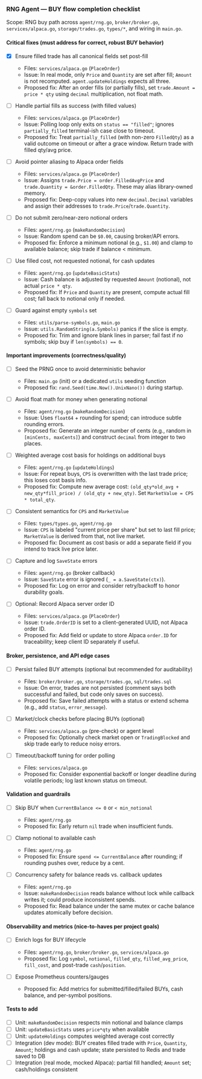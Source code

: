 ### RNG Agent — BUY flow completion checklist

Scope: RNG buy path across `agent/rng.go`, `broker/broker.go`, `services/alpaca.go`, `storage/trades.go`, `types/*`, and wiring in `main.go`.

#### Critical fixes (must address for correct, robust BUY behavior)

- [x] Ensure filled trade has all canonical fields set post-fill

  - Files: `services/alpaca.go` (`PlaceOrder`)
  - Issue: In real mode, only `Price` and `Quantity` are set after fill; `Amount` is not recomputed. `agent.updateHoldings` expects all three.
  - Proposed fix: After an order fills (or partially fills), set `trade.Amount = price * qty` using `decimal` multiplication, not float math.

- [ ] Handle partial fills as success (with filled values)

  - Files: `services/alpaca.go` (`PlaceOrder`)
  - Issue: Polling loop only exits on `status == "filled"`; ignores `partially_filled` terminal-ish case close to timeout.
  - Proposed fix: Treat `partially_filled` (with non-zero `FilledQty`) as a valid outcome on timeout or after a grace window. Return trade with filled qty/avg price.

- [ ] Avoid pointer aliasing to Alpaca order fields

  - Files: `services/alpaca.go` (`PlaceOrder`)
  - Issue: Assigns `trade.Price = order.FilledAvgPrice` and `trade.Quantity = &order.FilledQty`. These may alias library-owned memory.
  - Proposed fix: Deep-copy values into new `decimal.Decimal` variables and assign their addresses to `trade.Price`/`trade.Quantity`.

- [ ] Do not submit zero/near-zero notional orders

  - Files: `agent/rng.go` (`makeRandomDecision`)
  - Issue: Random spend can be `$0.00`, causing broker/API errors.
  - Proposed fix: Enforce a minimum notional (e.g., `$1.00`) and clamp to available balance; skip trade if balance < minimum.

- [ ] Use filled cost, not requested notional, for cash updates

  - Files: `agent/rng.go` (`updateBasicStats`)
  - Issue: Cash balance is adjusted by requested `Amount` (notional), not actual `price * qty`.
  - Proposed fix: If `Price` and `Quantity` are present, compute actual fill cost; fall back to notional only if needed.

- [ ] Guard against empty `symbols` set
  - Files: `utils/parse-symbols.go`, `main.go`
  - Issue: `utils.RandomString(a.Symbols)` panics if the slice is empty.
  - Proposed fix: Trim and ignore blank lines in parser; fail fast if no symbols; skip buy if `len(symbols) == 0`.

#### Important improvements (correctness/quality)

- [ ] Seed the PRNG once to avoid deterministic behavior

  - Files: `main.go` (init) or a dedicated `utils` seeding function
  - Proposed fix: `rand.Seed(time.Now().UnixNano())` during startup.

- [ ] Avoid float math for money when generating notional

  - Files: `agent/rng.go` (`makeRandomDecision`)
  - Issue: Uses `float64` + rounding for spend; can introduce subtle rounding errors.
  - Proposed fix: Generate an integer number of cents (e.g., random in `[minCents, maxCents]`) and construct `decimal` from integer to two places.

- [ ] Weighted average cost basis for holdings on additional buys

  - Files: `agent/rng.go` (`updateHoldings`)
  - Issue: For repeat buys, `CPS` is overwritten with the last trade price; this loses cost basis info.
  - Proposed fix: Compute new average cost: `(old_qty*old_avg + new_qty*fill_price) / (old_qty + new_qty)`. Set `MarketValue = CPS * total_qty`.

- [ ] Consistent semantics for `CPS` and `MarketValue`

  - Files: `types/types.go`, `agent/rng.go`
  - Issue: `CPS` is labeled "current price per share" but set to last fill price; `MarketValue` is derived from that, not live market.
  - Proposed fix: Document as cost basis or add a separate field if you intend to track live price later.

- [ ] Capture and log `SaveState` errors

  - Files: `agent/rng.go` (broker callback)
  - Issue: `SaveState` error is ignored (`_ = a.SaveState(ctx)`).
  - Proposed fix: Log on error and consider retry/backoff to honor durability goals.

- [ ] Optional: Record Alpaca server order ID
  - Files: `services/alpaca.go` (`PlaceOrder`)
  - Issue: `trade.OrderID` is set to a client-generated UUID, not Alpaca order ID.
  - Proposed fix: Add field or update to store Alpaca `order.ID` for traceability; keep client ID separately if useful.

#### Broker, persistence, and API edge cases

- [ ] Persist failed BUY attempts (optional but recommended for auditability)

  - Files: `broker/broker.go`, `storage/trades.go`, `sql/trades.sql`
  - Issue: On error, trades are not persisted (comment says both successful and failed, but code only saves on success).
  - Proposed fix: Save failed attempts with a status or extend schema (e.g., add `status`, `error_message`).

- [ ] Market/clock checks before placing BUYs (optional)

  - Files: `services/alpaca.go` (pre-check) or agent level
  - Proposed fix: Optionally check market open or `TradingBlocked` and skip trade early to reduce noisy errors.

- [ ] Timeout/backoff tuning for order polling
  - Files: `services/alpaca.go`
  - Proposed fix: Consider exponential backoff or longer deadline during volatile periods; log last known status on timeout.

#### Validation and guardrails

- [ ] Skip BUY when `CurrentBalance <= 0` or `< min_notional`

  - Files: `agent/rng.go`
  - Proposed fix: Early return `nil` trade when insufficient funds.

- [ ] Clamp notional to available cash

  - Files: `agent/rng.go`
  - Proposed fix: Ensure `spend <= CurrentBalance` after rounding; if rounding pushes over, reduce by a cent.

- [ ] Concurrency safety for balance reads vs. callback updates
  - Files: `agent/rng.go`
  - Issue: `makeRandomDecision` reads balance without lock while callback writes it; could produce inconsistent spends.
  - Proposed fix: Read balance under the same mutex or cache balance updates atomically before decision.

#### Observability and metrics (nice-to-haves per project goals)

- [ ] Enrich logs for BUY lifecycle

  - Files: `agent/rng.go`, `broker/broker.go`, `services/alpaca.go`
  - Proposed fix: Log `symbol`, `notional`, `filled_qty`, `filled_avg_price`, `fill_cost`, and post-trade `cash`/`position`.

- [ ] Expose Prometheus counters/gauges
  - Proposed fix: Add metrics for submitted/filled/failed BUYs, cash balance, and per-symbol positions.

#### Tests to add

- [ ] Unit: `makeRandomDecision` respects min notional and balance clamps
- [ ] Unit: `updateBasicStats` uses `price*qty` when available
- [ ] Unit: `updateHoldings` computes weighted average cost correctly
- [ ] Integration (dev mode): BUY creates filled trade with `Price`, `Quantity`, `Amount`; holdings and cash update; state persisted to Redis and trade saved to DB
- [ ] Integration (real mode, mocked Alpaca): partial fill handled; `Amount` set; cash/holdings consistent

